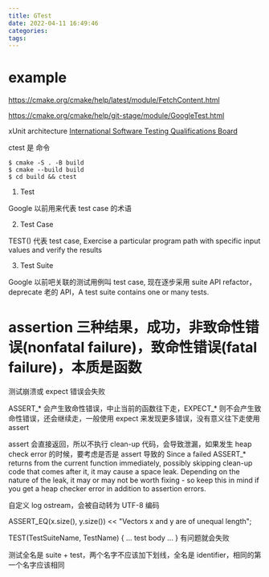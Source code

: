 ```yaml
---
title: GTest
date: 2022-04-11 16:49:46
categories:
tags:
---
```


# example
https://cmake.org/cmake/help/latest/module/FetchContent.html

https://cmake.org/cmake/help/git-stage/module/GoogleTest.html

xUnit architecture
[International Software Testing Qualifications Board](http://www.istqb.org/)

ctest 是 命令
```
$ cmake -S . -B build
$ cmake --build build
$ cd build && ctest
```

1. Test

Google 以前用来代表 test case 的术语

2. Test Case

TEST() 代表 test case, Exercise a particular program path with specific input values and verify the results

3. Test Suite

Google 以前吧关联的测试用例叫 test case, 现在逐步采用 suite API refactor，deprecate 老的 API，A test suite contains one or many tests.

# assertion 三种结果，成功，非致命性错误(nonfatal failure)，致命性错误(fatal failure)，本质是函数

测试崩溃或 expect 错误会失败

ASSERT_* 会产生致命性错误，中止当前的函数往下走，EXPECT_* 则不会产生致命性错误，还会继续走，一般使用 expect 来发现更多错误，没有意义往下走使用 assert

assert 会直接返回，所以不执行 clean-up 代码，会导致泄漏，如果发生 heap check error 的时候，要考虑是否是 assert 导致的
Since a failed ASSERT_* returns from the current function immediately, possibly skipping clean-up code that comes after it, it may cause a space leak. Depending on the nature of the leak, it may or may not be worth fixing - so keep this in mind if you get a heap checker error in addition to assertion errors.

自定义 log ostream，会被自动转为 UTF-8 编码

ASSERT_EQ(x.size(), y.size()) << "Vectors x and y are of unequal length";

TEST(TestSuiteName, TestName) {
  ... test body ...
}
有问题就会失败

测试全名是 suite + test，两个名字不应该加下划线，全名是 identifier，相同的第一个名字应该相同

